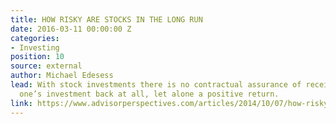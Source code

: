 ```yaml
---
title: HOW RISKY ARE STOCKS IN THE LONG RUN
date: 2016-03-11 00:00:00 Z
categories:
- Investing
position: 10
source: external
author: Michael Edesess
lead: With stock investments there is no contractual assurance of receiving any of
  one’s investment back at all, let alone a positive return.
link: https://www.advisorperspectives.com/articles/2014/10/07/how-risky-are-stocks-in-the-long-run
---
```


